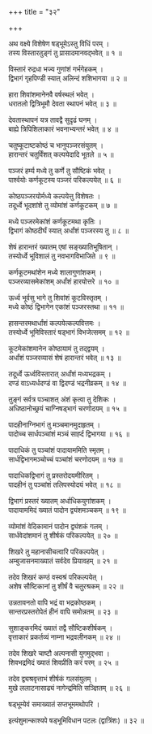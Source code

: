 +++
title = "३२"

+++
  
  
  
  
अथ वक्ष्ये विशेषेण षड्भूमेऽस्तु विधिं परम् ।  
तस्य विस्तारतुङ्गं तु प्रासादमानवद्भवेत् ॥ १ ॥  
  
विस्तारं रुद्रधा भज्य गुणांशं गर्भगेहकम् ।  
द्विभागं गृहपिण्डी स्यात् अलिन्दं शशिभागया ॥ २ ॥  
  
हारा शिवांशमानेनवै वर्षस्थलं भवेत् ।  
धरातलो द्वित्रिभूमौ देवता स्थापनं भवेत् ॥ ३ ॥  
  
देवतास्थापनं यत्र तावद्वै सुदृढं घनम् ।  
बाह्ये त्रिपिशिलाकारं भवनाभ्यन्तरं भवेत् ॥ ४ ॥  
  
चतुष्कूटाष्टकोष्ठं च भानुपञ्जरसंयुतम् ।  
हारान्तरं चतुर्विंशत् कल्पयेदादि भूतले ॥ ५ ॥  
  
पञ्जरं हर्म्य मध्ये तु कर्णे तु सौष्टिकं भवेत् ।  
पार्श्वयोः कर्णकूटस्य पञ्जरं परिकल्पयेत् ॥ ६ ॥  
  
कोष्ठपञ्जरयोर्मध्ये कल्पयेत्तु विशेषतः ।  
तदूर्ध्वे भूदशांशे तु व्योमांशं कर्णकूटकम् ॥ ७ ॥  
  
मध्ये पञ्जरमेकांशं कर्णकूटमथा कृतिः ।  
द्विभागं कोष्ठदीर्घं स्यात् अर्धांशं पञ्जरस्य तु ॥ ८ ॥  
  
शेषं हारान्तरं ख्यातम् एषां सङ्ख्यातिभूषितान् ।  
तस्योर्ध्वे भूविशालं तु नवभागविभाजिते ॥ ९ ॥  
  
कर्णकूटमथांशेन मध्ये शालागुणांशकम् ।  
पञ्जरव्यासमेकांशम् अर्धांशं हारयोत्तरे ॥ १० ॥  
  
ऊर्ध्व भूर्वसु भागे तु शिवांशं कूटविस्तृतम् ।  
मध्ये कोष्ठं द्विभागेन एकांशं पञ्जरस्तथा ॥ ११ ॥  
  
हासन्तरमथार्धांशं कल्पयेत्कल्पवित्तमः ।  
तस्योर्ध्वे भूमिविस्तारं षड्भागं विभजेत्समम् ॥ १२ ॥  
  
कूटमेकांशमानेन कोष्ठायामं तु तद्द्वयम् ।  
अर्धांशं पञ्जरव्यासं शेषं हारान्तरं भवेत् ॥ १३ ॥  
  
तदूर्ध्वे ऊर्ध्वविस्तारात् अर्धांशं मध्यभद्रकम् ।  
दण्डं वाऽध्यर्धदण्डं वा द्विदण्डं भद्रनीव्रकम् ॥ १४ ॥  
  
तुङ्गं सर्वत्र पञ्चाशत् अंशं कृत्वा तु देशिकः ।  
अधिष्ठानोच्छ्रयं चाग्निषड्भागं चरणोदयम् ॥ १५ ॥  
  
पादहीनाग्निभागं तु मञ्चमानमुदाहृतम् ।  
पादोच्च सार्धपञ्चांशं मञ्चं सार्ह्द द्विभागया ॥ १६ ॥  
  
पादाधिकं तु पञ्चांशं पादायाममिति स्मृतम् ।  
सार्धद्विभागमञ्चोच्चं पञ्चांशं चरणोदयम् ॥ १७ ॥  
  
पादाधिकद्विभागं तु प्रस्तरोदयमीरितम् ।  
पादहीनं तु पञ्चांशं तलिपस्योदयं भवेत् ॥ १८ ॥  
  
द्विभागं प्रस्तरं ख्यातम् अर्धाधिकयुगांशकम् ।  
पादायाममिदं ख्यातं पादोन द्व्यंशमञ्चकम् ॥ १९ ॥  
  
व्योमांशं वेदिकामानं पादोन द्व्यंशकं गलम् ।  
सार्धवेदांशमानं तु शीर्षकं परिकल्पयेत् ॥ २० ॥  
  
शिखरे तु महानासीचत्वारि परिकल्पयेत् ।  
अम्बुजासनमाख्यातं सर्वदेव प्रियावहम् ॥ २१ ॥  
  
तदेव शिखरं कण्ठं वस्वश्रं परिकल्पयेत् ।  
अशेष सौष्टिकानां तु शीर्षं वै चतुरश्रकम् ॥ २२ ॥  
  
उन्नतावनतो वापि भद्रं वा भद्रकोष्ठकम् ।  
सान्तरप्रस्तरोपेतं हीनं वापि समोन्नतम् ॥ २३ ॥  
  
सुशाङ्करमिदं ख्यातं तद्वै सौष्टिकशीर्षकम् ।  
वृत्ताकारं प्रकर्तव्यं नाम्ना भद्रवलीनकम् ॥ २४ ॥  
  
तदेव शिखरे चाष्टौ अल्पनासी युगमुद्भवा ।  
शिवभद्रमिदं ख्यातं शिवप्रीति करं परम् ॥ २५ ॥  
  
तदेव द्व्यश्रवृत्ताभं शीर्षकं गलसंयुतम् ।  
मुखे ललाटनासाढ्यं नागेन्द्रमिति सञ्ज्ञितम् ॥ २६ ॥  
  
षड्भूम्येवं समाख्यातं सप्तभूममथोपरि ।  
  
इत्यंशुमान्काश्यपे षड्भूमिविधान पटलः (द्वात्रिंशः) ॥ ३२ ॥  